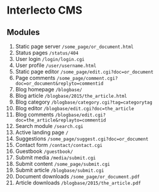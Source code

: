 Interlecto CMS
======

Modules
-----

 1. Static page server	`/some_page/or_document.html`
 1. Status pages		`/status/404`
 2. User login			`/login/login.cgi`
 2. User profile		`/user/username.html`
 1. Static page editor	`/some_page/edit.cgi?doc=or_document`
 3. Page comments		`/some_page/comment.cgi?doc=or_document&replyto=commentid`
 4. Blog homepage		`/blogbase/`
 4. Blog article		`/blogbase/2015/the_article.html`
 4. Blog category		`/blogbase/category.cgi?tag=categorytag`
 4. Blog editor			`/blogbase/edit.cgi?doc=the_article`
 5.	Blog comments		`/blogbase/edit.cgi?doc=the_article&replayto=commentid`
 5. Search module		`/search.cgi`
 6. Active landing page	`/`
 7. Suggestions			`/some_page/suggest.cgi?doc=or_document`
 8. Contact form		`/contact/contact.cgi`
 9. Guestbook			`/guestbook/`
 1. Submit media		`/media/submit.cgi`
 1. Submit content		`/some_page/submit.cgi`
 1. Submit article		`/blogbase/submit.cgi`
 2. Document downloads	`/some_page/or_document.pdf`
 2. Article downloads	`/blogbase/2015/the_article.pdf`
